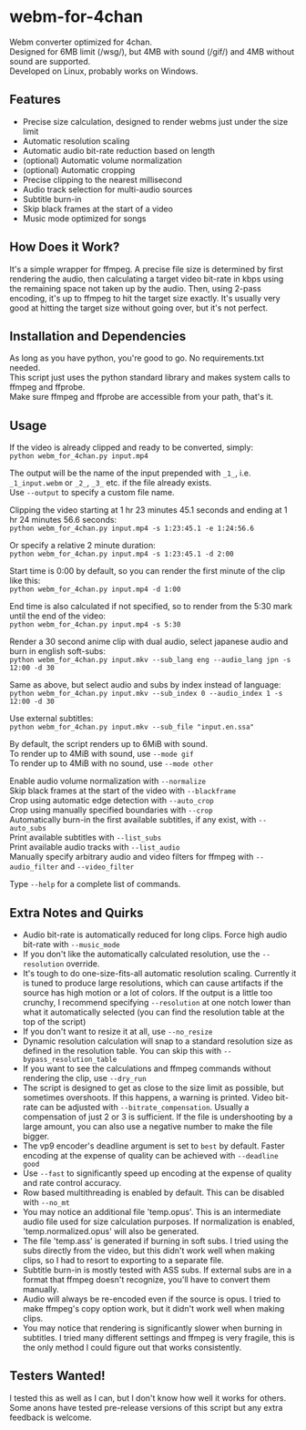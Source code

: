 # webm-for-4chan
Webm converter optimized for 4chan.\
Designed for 6MB limit (/wsg/), but 4MB with sound (/gif/) and 4MB without sound are supported.\
Developed on Linux, probably works on Windows.

## Features
- Precise size calculation, designed to render webms just under the size limit
- Automatic resolution scaling
- Automatic audio bit-rate reduction based on length
- (optional) Automatic volume normalization
- (optional) Automatic cropping
- Precise clipping to the nearest millisecond
- Audio track selection for multi-audio sources
- Subtitle burn-in
- Skip black frames at the start of a video
- Music mode optimized for songs

## How Does it Work?
It's a simple wrapper for ffmpeg. A precise file size is determined by first rendering the audio, then calculating a target video bit-rate in kbps using the remaining space not taken up by the audio. Then, using 2-pass encoding, it's up to ffmpeg to hit the target size exactly. It's usually very good at hitting the target size without going over, but it's not perfect.

## Installation and Dependencies
As long as you have python, you're good to go. No requirements.txt needed.\
This script just uses the python standard library and makes system calls to ffmpeg and ffprobe.\
Make sure ffmpeg and ffprobe are accessible from your path, that's it.

## Usage
If the video is already clipped and ready to be converted, simply:\
`python webm_for_4chan.py input.mp4`

The output will be the name of the input prepended with `_1_`, i.e. `_1_input.webm` or `_2_`, `_3_` etc. if the file already exists.\
Use `--output` to specify a custom file name.

Clipping the video starting at 1 hr 23 minutes 45.1 seconds and ending at 1 hr 24 minutes 56.6 seconds:\
`python webm_for_4chan.py input.mp4 -s 1:23:45.1 -e 1:24:56.6`

Or specify a relative 2 minute duration:\
`python webm_for_4chan.py input.mp4 -s 1:23:45.1 -d 2:00`

Start time is 0:00 by default, so you can render the first minute of the clip like this:\
`python webm_for_4chan.py input.mp4 -d 1:00`

End time is also calculated if not specified, so to render from the 5:30 mark until the end of the video:\
`python webm_for_4chan.py input.mp4 -s 5:30`

Render a 30 second anime clip with dual audio, select japanese audio and burn in english soft-subs:\
`python webm_for_4chan.py input.mkv --sub_lang eng --audio_lang jpn -s 12:00 -d 30`

Same as above, but select audio and subs by index instead of language:\
`python webm_for_4chan.py input.mkv --sub_index 0 --audio_index 1 -s 12:00 -d 30`

Use external subtitles:\
`python webm_for_4chan.py input.mkv --sub_file "input.en.ssa"`

By default, the script renders up to 6MiB with sound.\
To render up to 4MiB with sound, use `--mode gif`\
To render up to 4MiB with no sound, use `--mode other`

Enable audio volume normalization with `--normalize`\
Skip black frames at the start of the video with `--blackframe`\
Crop using automatic edge detection with `--auto_crop`\
Crop using manually specified boundaries with `--crop`\
Automatically burn-in the first available subtitles, if any exist, with `--auto_subs`\
Print available subtitles with  `--list_subs`\
Print available audio tracks with  `--list_audio`\
Manually specify arbitrary audio and video filters for ffmpeg with `--audio_filter` and `--video_filter`

Type `--help` for a complete list of commands.

## Extra Notes and Quirks
- Audio bit-rate is automatically reduced for long clips. Force high audio bit-rate with `--music_mode`
- If you don't like the automatically calculated resolution, use the `--resolution` override.
- It's tough to do one-size-fits-all automatic resolution scaling. Currently it is tuned to produce large resolutions, which can cause artifacts if the source has high motion or a lot of colors. If the output is a little too crunchy, I recommend specifying `--resolution` at one notch lower than what it automatically selected (you can find the resolution table at the top of the script)
- If you don't want to resize it at all, use `--no_resize`
- Dynamic resolution calculation will snap to a standard resolution size as defined in the resolution table. You can skip this with `--bypass_resolution_table`
- If you want to see the calculations and ffmpeg commands without rendering the clip, use `--dry_run`
- The script is designed to get as close to the size limit as possible, but sometimes overshoots. If this happens, a warning is printed. Video bit-rate can be adjusted with `--bitrate_compensation`. Usually a compensation of just 2 or 3 is sufficient. If the file is undershooting by a large amount, you can also use a negative number to make the file bigger.
- The vp9 encoder's deadline argument is set to `best` by default. Faster encoding at the expense of quality can be achieved with `--deadline good`
- Use `--fast` to significantly speed up encoding at the expense of quality and rate control accuracy.
- Row based multithreading is enabled by default. This can be disabled with `--no_mt`
- You may notice an additional file 'temp.opus'. This is an intermediate audio file used for size calculation purposes. If normalization is enabled, 'temp.normalized.opus' will also be generated.
- The file 'temp.ass' is generated if burning in soft subs. I tried using the subs directly from the video, but this didn't work well when making clips, so I had to resort to exporting to a separate file.
- Subtitle burn-in is mostly tested with ASS subs. If external subs are in a format that ffmpeg doesn't recognize, you'll have to convert them manually.
- Audio will always be re-encoded even if the source is opus. I tried to make ffmpeg's copy option work, but it didn't work well when making clips.
- You may notice that rendering is significantly slower when burning in subtitles. I tried many different settings and ffmpeg is very fragile, this is the only method I could figure out that works consistently.

## Testers Wanted!
I tested this as well as I can, but I don't know how well it works for others. Some anons have tested pre-release versions of this script but any extra feedback is welcome.